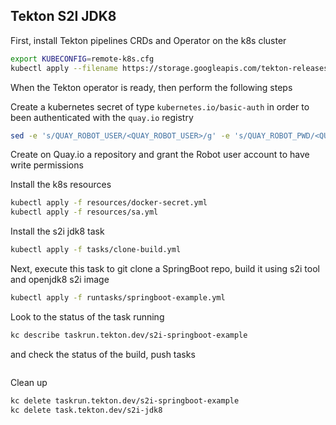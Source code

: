## Tekton S2I JDK8

First, install Tekton pipelines CRDs and Operator on the k8s cluster

```bash
export KUBECONFIG=remote-k8s.cfg
kubectl apply --filename https://storage.googleapis.com/tekton-releases/latest/release.yaml
```

When the Tekton operator is ready, then perform the following steps

Create a kubernetes secret of type `kubernetes.io/basic-auth` in order to been authenticated with the `quay.io` registry

```bash
sed -e 's/QUAY_ROBOT_USER/<QUAY_ROBOT_USER>/g' -e 's/QUAY_ROBOT_PWD/<QUAY_ROBOT_PWD>/g' resources/docker-secret.yml.tmpl > resources/docker-secret.yml
```

Create on Quay.io a repository and grant the Robot user account to have write permissions

Install the k8s resources
```bash
kubectl apply -f resources/docker-secret.yml
kubectl apply -f resources/sa.yml
```

Install the s2i jdk8 task

```bash
kubectl apply -f tasks/clone-build.yml
```

Next, execute this task to git clone a SpringBoot repo, build it using s2i tool and openjdk8 s2i image

```bash
kubectl apply -f runtasks/springboot-example.yml
```

Look to the status of the task running
```bash
kc describe taskrun.tekton.dev/s2i-springboot-example 
```

and check the status of the build, push tasks

```bash

```

Clean up
```bash
kc delete taskrun.tekton.dev/s2i-springboot-example
kc delete task.tekton.dev/s2i-jdk8
```
